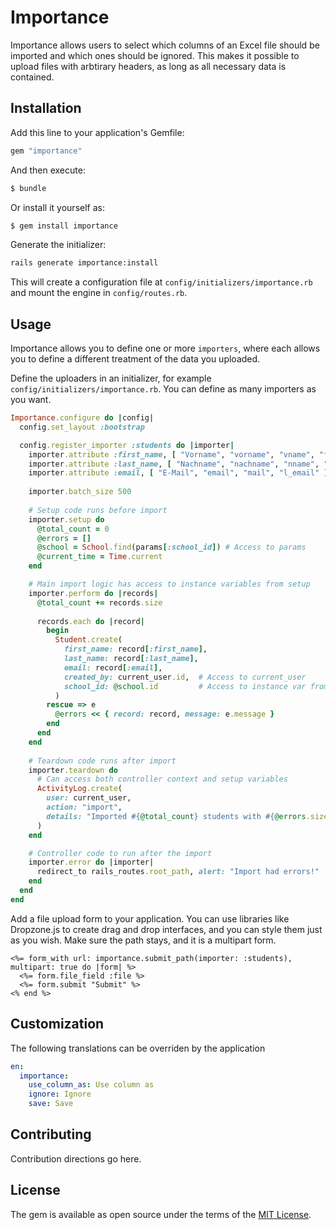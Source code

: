 # Importance

Importance allows users to select which columns of an Excel file should be
imported and which ones should be ignored. This makes it possible to upload
files with arbtirary headers, as long as all necessary data is contained.

## Installation

Add this line to your application's Gemfile:

```ruby
gem "importance"
```

And then execute:
```bash
$ bundle
```

Or install it yourself as:
```bash
$ gem install importance
```

Generate the initializer:

```bash
rails generate importance:install
```

This will create a configuration file at `config/initializers/importance.rb` and mount
the engine in `config/routes.rb`.

## Usage

Importance allows you to define one or more `importers`, where each allows you
to define a different treatment of the data you uploaded.

Define the uploaders in an initializer, for example `config/initializers/importance.rb`.
You can define as many importers as you want.

```ruby
Importance.configure do |config|
  config.set_layout :bootstrap

  config.register_importer :students do |importer|
    importer.attribute :first_name, [ "Vorname", "vorname", "vname", "fname", "l_vorname" ]
    importer.attribute :last_name, [ "Nachname", "nachname", "nname", "lname", "l_nachname" ]
    importer.attribute :email, [ "E-Mail", "email", "mail", "l_email" ]
    
    importer.batch_size 500
    
    # Setup code runs before import
    importer.setup do
      @total_count = 0
      @errors = []
      @school = School.find(params[:school_id]) # Access to params
      @current_time = Time.current
    end

    # Main import logic has access to instance variables from setup
    importer.perform do |records|
      @total_count += records.size
      
      records.each do |record|
        begin
          Student.create(
            first_name: record[:first_name],
            last_name: record[:last_name],
            email: record[:email],
            created_by: current_user.id,  # Access to current_user
            school_id: @school.id         # Access to instance var from setup
          )
        rescue => e
          @errors << { record: record, message: e.message }
        end
      end
    end
    
    # Teardown code runs after import
    importer.teardown do
      # Can access both controller context and setup variables
      ActivityLog.create(
        user: current_user,
        action: "import",
        details: "Imported #{@total_count} students with #{@errors.size} errors"
      )
    end

    # Controller code to run after the import
    importer.error do |importer|
      redirect_to rails_routes.root_path, alert: "Import had errors!"
    end
  end
end
```

Add a file upload form to your application. You can use libraries like
Dropzone.js to create drag and drop interfaces, and you can style them just
as you wish. Make sure the path stays, and it is a multipart form. 

```erb
<%= form_with url: importance.submit_path(importer: :students), multipart: true do |form| %>
  <%= form.file_field :file %>
  <%= form.submit "Submit" %>
<% end %>
```

## Customization

The following translations can be overriden by the application

```yml
en:
  importance:
    use_column_as: Use column as
    ignore: Ignore
    save: Save
```

## Contributing
Contribution directions go here.

## License
The gem is available as open source under the terms of the [MIT License](https://opensource.org/licenses/MIT).
